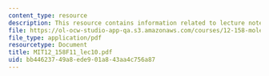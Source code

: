 ```yaml
---
content_type: resource
description: This resource contains information related to lecture notes.
file: https://ol-ocw-studio-app-qa.s3.amazonaws.com/courses/12-158-molecular-biogeochemistry-fall-2011/bb44623749a8ede901a843aa4c756a87_MIT12_158F11_lec10.pdf
file_type: application/pdf
resourcetype: Document
title: MIT12_158F11_lec10.pdf
uid: bb446237-49a8-ede9-01a8-43aa4c756a87
---
```

